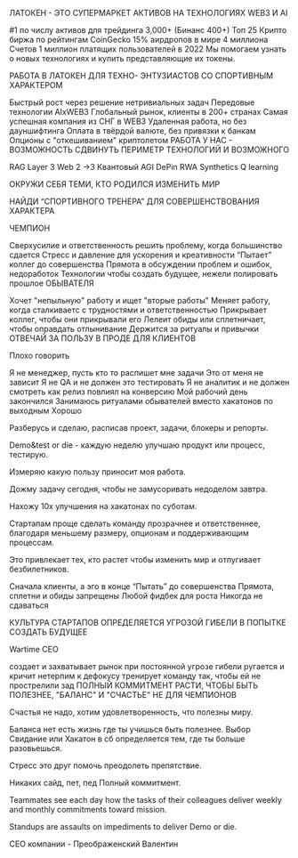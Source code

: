 
ЛАТОКЕН - ЭТО СУПЕРМАРКЕТ АКТИВОВ НА ТЕХНОЛОГИЯХ WEB3 И AI

#1 по числу активов для трейдинга 3,000+ (Бинанс 400+)
Топ 25 Крипто биржа по рейтингам CoinGecko
15% аирдропов в мире
4 миллиона Счетов
1 миллион платящих пользователей в 2022
Мы помогаем узнать о новых технологиях и купить представляющие их токены.

РАБОТА В ЛАТОКЕН ДЛЯ ТЕХНО-
ЭНТУЗИАСТОВ СО СПОРТИВНЫМ
ХАРАКТЕРОМ

Быстрый рост через решение нетривиальных задач
Передовые технологии AIxWEB3
Глобальный рынок, клиенты в 200+ странах
Самая успешная компания из СНГ в WEB3
Удаленная работа, но без дауншифтинга
Оплата в твёрдой валюте, без привязки к банкам
Опционы с "откешиванием" криптолетом
РАБОТА У НАС - ВОЗМОЖНОСТЬ
СДВИНУТЬ ПЕРИМЕТР
ТЕХНОЛОГИЙ И ВОЗМОЖНОГО

RAG
Layer 3
Web 2 ->3
Квантовый AGI
DePin
RWA
Synthetics
Q learning

ОКРУЖИ СЕБЯ ТЕМИ,
КТО РОДИЛСЯ
ИЗМЕНИТЬ МИР

НАЙДИ “СПОРТИВНОГО ТРЕНЕРА”
ДЛЯ СОВЕРШЕНСТВОВАНИЯ
ХАРАКТЕРА

ЧЕМПИОН

Сверхусилие и ответственность решить проблему, когда большинство сдается
Стресс и давление для ускорения и креативности
“Пытает” коллег до совершенства
Прямота в обсуждении проблем и ошибок, недоработок
Технологии чтобы создать будущее, нежели полировать прошлое
ОБЫВАТЕЛЯ

Хочет "непыльную" работу и ищет "вторые работы"
Меняет работу, когда сталкиваетс с трудностями и ответственностью
Прикрывает коллег, чтобы они прикрывали его
Лелеит обиды или сплетничает, чтобы оправдать отлынивание
Держится за ритуалы и привычки
ОТВЕЧАЙ ЗА ПОЛЬЗУ В ПРОДЕ ДЛЯ
КЛИЕНТОВ

Плохо говорить

Я не менеджер, пусть кто то распишет мне задачи
Это от меня не зависит
Я не QA и не должен это тестировать
Я не аналитик и не должен смотреть как релиз повлиял на конверсию
Мой рабочий день закончился
Занимаюсь ритуалами обывателей вместо хакатонов по выходным
Хорошо

Разберусь и сделаю, расписав проект, задачи, блокеры и репорты.

Demo&test or die - каждую неделю улучшаю продукт или процесс, тестирую.

Измеряю какую пользу приносит моя работа.

Дожму задачу сегодня, чтобы не замусоривать недоделом завтра.

Нахожу 10х улучшения на хакатонах по суботам.

Стартапам проще сделать
команду прозрачнее и
ответственнее, благодаря
меньшему размеру, опционам и
поддерживающим процессам.

Это привлекает тех, кто растет
чтобы изменить мир и
отпугивает безбилетников.

Сначала клиенты, а эго в конце
“Пытать” до совершенства
Прямота, сплетни и обиды запрещены
Любой фидбек для роста
Никогда не сдаваться

КУЛЬТУРА СТАРТАПОВ ОПРЕДЕЛЯЕТСЯ УГРОЗОЙ ГИБЕЛИ
В ПОПЫТКЕ СОЗДАТЬ БУДУЩЕЕ

Wartime CEO

создает и захватывает рынок при постоянной угрозе гибели
ругается и кричит
нетерпим к дефокусу
тренирует команду так, чтобы ей не прострелили зад
ПОЛНЫЙ КОММИТМЕНТ РАСТИ, ЧТОБЫ БЫТЬ ПОЛЕЗНЕЕ,
"БАЛАНС" И "СЧАСТЬЕ" НЕ ДЛЯ ЧЕМПИОНОВ

Счастья не надо, хотим
удовлетворенность, что полезны миру.

Баланса нет есть жизнь где ты
учишься быть полезнее. Выбор
Свидание или Хакатон в сб
определяется тем, где ты больше
разовьешься.

Стресс это друг помочь преодолеть препятствие.

Никаких сайд, пет, пед Полный коммитмент.

Teammates see each day how the tasks of their colleagues deliver weekly and monthly commitments toward mission.

Standups are assaults on impediments to deliver Demo or die.


CEO компании - Преображенский Валентин